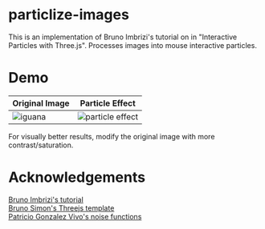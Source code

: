 # particlize-images

This is an implementation of Bruno Imbrizi's tutorial on in "Interactive Particles with Three.js". Processes images into mouse interactive particles.


# Demo



| Original Image  | Particle Effect |
| ------------- | ------------- |
| ![iguana](https://user-images.githubusercontent.com/24450679/139458460-5bf24f3e-aa05-49b4-98c3-1c04fc32e457.jpg) | ![particle effect](https://user-images.githubusercontent.com/24450679/139458483-332f3428-853d-4bef-9052-1cc9056f8d05.gif)  |

For visually better results, modify the original image with more contrast/saturation.

# Acknowledgements

[Bruno Imbrizi's tutorial](https://tympanus.net/codrops/2019/01/17/interactive-particles-with-three-js/)\
[Bruno Simon's Threejs template](https://github.com/brunosimon/threejs-template-simple)\
[Patricio Gonzalez Vivo's noise functions](https://gist.github.com/patriciogonzalezvivo/670c22f3966e662d2f83)
